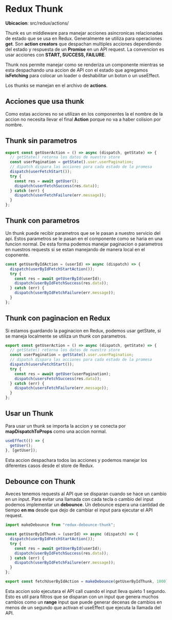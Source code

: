 # Redux Thunk

**Ubicacion**: src/redux/actions/

Thunk es un middleware para manejar acciones asincronicas relacionadas de estado que se usa en Redux. Generalmente se utiliza para operaciones **get**. Son **action creators** que despachan multiples acciones dependiendo del estado y respuesta de un **Promise** en un API request. La convencion es usar acciones con **START, SUCCESS, FAILURE**.

Thunk nos permite manejar como se renderiza un componente mientras se esta despachando una accion de API con el estado que agregamos **isFetching** para colocar un loader o deshabilitar un boton o un useEffect.

Los thunks se manejan en el archivo de **actions**.

## Acciones que usa thunk

Como estas acciones no se utilizan en los componentes la el nombre de la accion no necesita llevar el final **Action** porque no va a haber colision por nombre.

## Thunk sin parametros

```javascript
export const getUserAction = () => async (dispatch, getState) => {
  // getState() retorna los datos de nuestro store
  const userPagination = getState().user.userPagination;
  // dipatch dispara las acciones para cada estado de la promesa
  dispatch(userFetchStart());
  try {
    const res = await getUser();
    dispatch(userFetchSuccess(res.data));
  } catch (err) {
    dispatch(userFetchFailure(err.message));
  }
};
```

## Thunk con parametros

Un thunk puede recibir parametros que se le pasan a nuestro servicio del api. Estos parametros se le pasan en el componente como se haria en una funcion normal. De esta forma podemos manejar paginacion o parametros en nuestros requests si se estan manejando de manera local en el coponente.

```javascript
const getUserByIdAction = (userId) => async (dispatch) => {
  dispatch(userByIdFetchStartAction());
  try {
    const res = await getUserById(userId);
    dispatch(userByIdFetchSuccess(res.data));
  } catch (err) {
    dispatch(userByIdFetchFailure(err.message));
  }
};
```

## Thunk con paginacion en Redux

Si estamos guardando la paginacion en Redux, podemos usar getState, si se maneja localmente se utiliza un thunk con parametros.

```javascript
export const getUserAction = () => async (dispatch, getState) => {
  // getState() retorna los datos de nuestro store
  const userPagination = getState().user.userPagination;
  // dipatch dispara las acciones para cada estado de la promesa
  dispatch(usersFetchStart());
  try {
    const res = await getUser(userPagination);
    dispatch(usersFetchSuccess(res.data));
  } catch (err) {
    dispatch(usersFetchFailure(err.message));
  }
};
```

## Usar un Thunk

Para usar un thunk se importa la accion y se conecta por **mapDispatchToProps** como una accion normal.

```javascript
useEffect(() => {
  getUser();
}, [getUser]);
```

Esta accion despachara todos las acciones y podemos manejar los diferentes casos desde el store de Redux.

## Debounce con Thunk

Aveces tenemos requests al API que se disparan cuando se hace un cambio en un input. Para evitar una llamada con cada tecla o cambio del input podemos implementar un **debounce**. Un debounce espera una cantidad de tiempo **en ms** desde que dejo de cambiar el input para ejecutar el API request.

```javascript
import makeDebounce from "redux-debounce-thunk";

const getUserByIdThunk = (userId) => async (dispatch) => {
  dispatch(userByIdFetchStartAction());
  try {
    const res = await getUserById(userId);
    dispatch(userByIdFetchSuccess(res.data));
  } catch (err) {
    dispatch(userByIdFetchFailure(err.message));
  }
};

export const fetchUserByIdAction = makeDebounce(getUserByIdThunk, 1000);
```

Esta accion solo ejecutara el API call cuando el input lleva quieto 1 segundo. Esto es util para filtros que se disparan con un input que genera muchos cambios como un **range** input que puede generar decenas de cambios en menos de un segundo que activan el useEffect que ejecuta la llamada del API.
